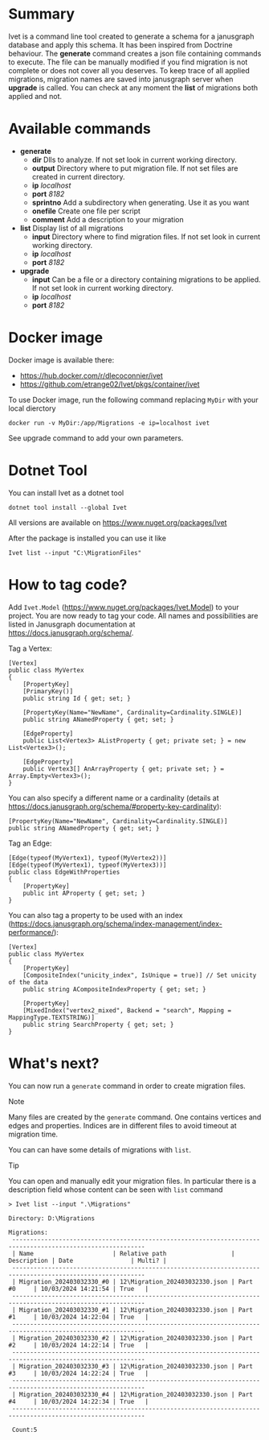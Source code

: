 Summary
=======

Ivet is a command line tool created to generate a schema for a janusgraph database and apply this schema. It has been inspired from Doctrine behaviour.
The **generate** command creates a json file containing commands to execute. The file can be manually modified if you find migration is not complete or does not cover all you deserves.
To keep trace of all applied migrations, migration names are saved into janusgraph server when **upgrade** is called.
You can check at any moment the **list** of migrations both applied and not.

Available commands
=======
* **generate**
	* **dir** Dlls to analyze. If not set look in current working directory.
	* **output** Directory where to put migration file. If not set files are created in current directory.
	* **ip** _localhost_
	* **port** _8182_
    * **sprintno** Add a subdirectory when generating. Use it as you want
    * **onefile** Create one file per script
    * **comment** Add a description to your migration
* **list** Display list of all migrations
	* **input** Directory where to find migration files. If not set look in current working directory.
	* **ip** _localhost_
	* **port** _8182_
* **upgrade**
	* **input** Can be a file or a directory containing migrations to be applied. If not set look in current working directory.
	* **ip** _localhost_
	* **port** _8182_

Docker image
=======
Docker image is available there:
- https://hub.docker.com/r/dlecoconnier/ivet
- https://github.com/etrange02/Ivet/pkgs/container/ivet

To use Docker image, run the following command replacing `MyDir` with your local dierctory

```
docker run -v MyDir:/app/Migrations -e ip=localhost ivet
```
See upgrade command to add your own parameters.

Dotnet Tool
=======
You can install Ivet as a dotnet tool
```
dotnet tool install --global Ivet
```
All versions are available on https://www.nuget.org/packages/Ivet

After the package is installed you can use it like
```
Ivet list --input "C:\MigrationFiles"
```

How to tag code?
=======
Add `Ivet.Model` (https://www.nuget.org/packages/Ivet.Model) to your project. You are now ready to tag your code.
All names and possibilities are listed in Janusgraph documentation at https://docs.janusgraph.org/schema/.

Tag a Vertex:
```
[Vertex]
public class MyVertex
{
    [PropertyKey]
    [PrimaryKey()]
    public string Id { get; set; }

    [PropertyKey(Name="NewName", Cardinality=Cardinality.SINGLE)]
    public string ANamedProperty { get; set; }

    [EdgeProperty]
    public List<Vertex3> AListProperty { get; private set; } = new List<Vertex3>();

    [EdgeProperty]
    public Vertex3[] AnArrayProperty { get; private set; } = Array.Empty<Vertex3>(); 
}
```


You can also specify a different name or a cardinality (details at https://docs.janusgraph.org/schema/#property-key-cardinality):
```
[PropertyKey(Name="NewName", Cardinality=Cardinality.SINGLE)]
public string ANamedProperty { get; set; }
```


Tag an Edge:
```
[Edge(typeof(MyVertex1), typeof(MyVertex2))]
[Edge(typeof(MyVertex1), typeof(MyVertex3))]
public class EdgeWithProperties
{
    [PropertyKey]
    public int AProperty { get; set; }
}
```


You can also tag a property to be used with an index (https://docs.janusgraph.org/schema/index-management/index-performance/):
```
[Vertex]
public class MyVertex
{
    [PropertyKey]
    [CompositeIndex("unicity_index", IsUnique = true)] // Set unicity of the data
    public string ACompositeIndexProperty { get; set; }

    [PropertyKey]
    [MixedIndex("vertex2_mixed", Backend = "search", Mapping = MappingType.TEXTSTRING)]
    public string SearchProperty { get; set; }
}
```


What's next?
=======
You can now run a `generate` command in order to create migration files.

> [!NOTE]
> Many files are created by the `generate` command. One contains vertices and edges and properties. Indices are in different files to avoid timeout at migration time.

You can can have some details of migrations with `list`.

> [!TIP]
> You can open and manually edit your migration files. In particular there is a description field whose content can be seen with `list` command

```
> Ivet list --input ".\Migrations"

Directory: D:\Migrations

Migrations:
 -----------------------------------------------------------------------------------------------------------
 | Name                      | Relative path                  | Description | Date                | Multi? |
 -----------------------------------------------------------------------------------------------------------
 | Migration_202403032330_#0 | 12\Migration_202403032330.json | Part #0     | 10/03/2024 14:21:54 | True   |
 -----------------------------------------------------------------------------------------------------------
 | Migration_202403032330_#1 | 12\Migration_202403032330.json | Part #1     | 10/03/2024 14:22:04 | True   |
 -----------------------------------------------------------------------------------------------------------
 | Migration_202403032330_#2 | 12\Migration_202403032330.json | Part #2     | 10/03/2024 14:22:14 | True   |
 -----------------------------------------------------------------------------------------------------------
 | Migration_202403032330_#3 | 12\Migration_202403032330.json | Part #3     | 10/03/2024 14:22:24 | True   |
 -----------------------------------------------------------------------------------------------------------
 | Migration_202403032330_#4 | 12\Migration_202403032330.json | Part #4     | 10/03/2024 14:22:34 | True   |
 -----------------------------------------------------------------------------------------------------------

 Count:5
```
